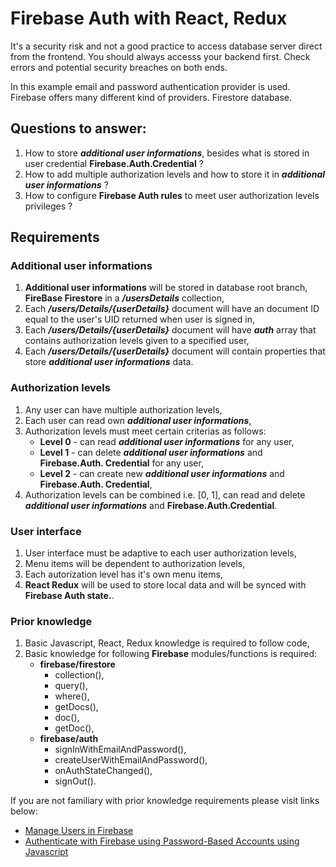 # Firebase Auth with React, Redux

It's a security risk and not a good practice to access database server direct from the frontend. You should always accesss your backend first. Check errors and potential security breaches on both ends.

In this example email and password authentication provider is used. Firebase offers many different kind of providers. Firestore database.

## **Questions to answer:**

1. How to store ***additional user informations***, besides what is stored in user credential **Firebase.Auth.Credential** ?
2. How to add multiple authorization levels and how to store it in ***additional user informations*** ?
3. How to configure **Firebase Auth rules** to meet user authorization levels privileges ?


## **Requirements**

### **Additional user informations**
1. **Additional user informations** will be stored in database root branch, **FireBase Firestore** in a ***/usersDetails*** collection,
2. Each ***/users/Details/{userDetails}*** document will have an document ID equal to the user's UID returned when user is signed in,
3. Each ***/users/Details/{userDetails}*** document will have ***auth*** array that contains authorization levels given to a specified user,
4. Each ***/users/Details/{userDetails}*** document will contain properties that store ***additional user informations*** data.

### **Authorization levels**
1. Any user can have multiple authorization levels,
2. Each user can read own ***additional user informations***,
3. Authorization levels must meet certain criterias as follows:
    - **Level 0** - can read ***additional user informations*** for any user,
    - **Level 1** - can delete ***additional user informations*** and **Firebase.Auth. Credential** for any user,
    - **Level 2** - can create new ***additional user informations*** and **Firebase.Auth. Credential**,
4. Authorization levels can be combined i.e. [0, 1], can read and delete ***additional user informations*** and **Firebase.Auth.Credential**.

### User interface
1. User interface must be adaptive to each user authorization levels,
2. Menu items will be dependent to authorization levels,
3. Each autorization level has it's own menu items,
4. **React Redux** will be used to store local data and will be synced with **Firebase Auth state.**.

### Prior knowledge
1. Basic Javascript, React, Redux knowledge is required to follow code,
2. Basic knowledge for following **Firebase** modules/functions is required:
    - **firebase/firestore**
        - collection(),
        - query(),
        - where(),
        - getDocs(),
        - doc(),
        - getDoc(),
    - **firebase/auth**
        - signInWithEmailAndPassword(),
        - createUserWithEmailAndPassword(),
        - onAuthStateChanged(),
        - signOut().

If you are not familiary with prior knowledge requirements please visit links below:
 - [Manage Users in Firebase](https://firebase.google.com/docs/auth/web/manage-users?authuser=0)
 - [Authenticate with Firebase using Password-Based Accounts using Javascript](https://firebase.google.com/docs/auth/web/password-auth?authuser=0)